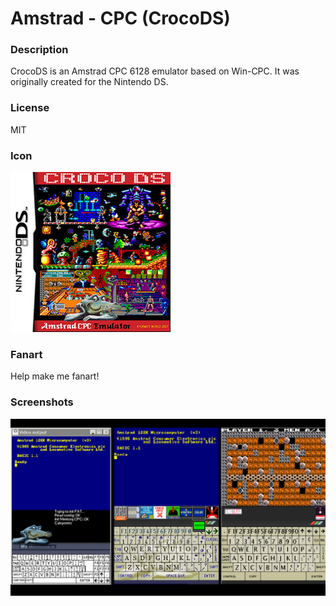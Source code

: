 # Amstrad - CPC (CrocoDS)

### Description

CrocoDS is an Amstrad CPC 6128 emulator based on Win-CPC. It was originally created for the Nintendo DS.

### License

MIT

### Icon

![Amstrad - CPC (CrocoDS) icon](game.libretro.crocods/resources/icon.png)

### Fanart

Help make me fanart!

### Screenshots

![Amstrad - CPC (CrocoDS) screenshot](game.libretro.crocods/resources/screenshot-01.jpg)
